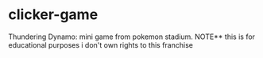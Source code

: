 # clicker-game
Thundering Dynamo: mini game from pokemon stadium.  NOTE** this is for educational purposes i don't own rights to this franchise 
